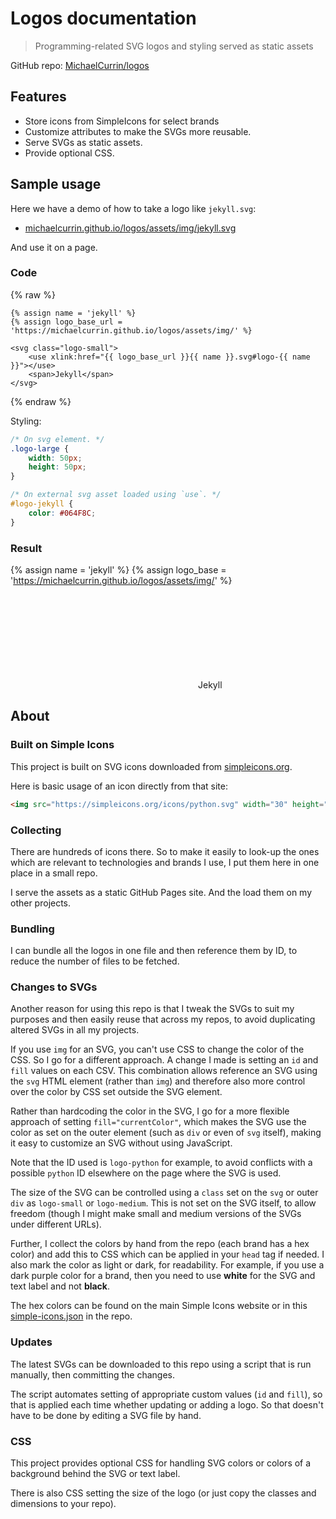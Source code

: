 # Logos documentation
> Programming-related SVG logos and styling served as static assets

GitHub repo: [MichaelCurrin/logos](https://github.com/MichaelCurrin/logos)


## Features

- Store icons from SimpleIcons for select brands
- Customize attributes to make the SVGs more reusable.
- Serve SVGs as static assets.
- Provide optional CSS.


## Sample usage

Here we have a demo of how to take a logo like `jekyll.svg`:

- [michaelcurrin.github.io/logos/assets/img/jekyll.svg](https://michaelcurrin.github.io/logos/assets/img/jekyll.svg)

And use it on a page.

### Code

{% raw %}
```liquid
{% assign name = 'jekyll' %}
{% assign logo_base_url = 'https://michaelcurrin.github.io/logos/assets/img/' %}

<svg class="logo-small">
    <use xlink:href="{{ logo_base_url }}{{ name }}.svg#logo-{{ name }}"></use>
    <span>Jekyll</span>
</svg>
```
{% endraw %}

Styling:

```css
/* On svg element. */
.logo-large {
    width: 50px;
    height: 50px;
}

/* On external svg asset loaded using `use`. */
#logo-jekyll {
    color: #064F8C;
}
```

### Result

{% assign name = 'jekyll' %}
{% assign logo_base = 'https://michaelcurrin.github.io/logos/assets/img/' %}

<svg class="logo-small">
    <use xlink:href="{{ logo_base }}{{ name }}.svg#logo-{{ name }}"></use>
    <span>Jekyll</span>
</svg>

<style>
/* On svg element. */
.logo-large {
    width: 50px;
    height: 50px;
}

/* On external svg asset loaded using `use`. */
#logo-jekyll {
    color: #064F8C;
}
</style>


## About

### Built on Simple Icons

This project is built on SVG icons downloaded from [simpleicons.org](https://simpleicons.org/).

Here is basic usage of an icon directly from that site:

```html
<img src="https://simpleicons.org/icons/python.svg" width="30" height="30" />
```

### Collecting

There are hundreds of icons there. So to make it easily to look-up the ones which are relevant to technologies and brands I use, I put them here in one place in a small repo.

I serve the assets as a static GitHub Pages site. And the load them on my other projects.

### Bundling

I can bundle all the logos in one file and then reference them by ID, to reduce the number of files to be fetched.

### Changes to SVGs

Another reason for using this repo is that I tweak the SVGs to suit my purposes and then easily reuse that across my repos, to avoid duplicating altered SVGs in all my projects.

If you use `img` for an SVG, you can't use CSS to change the color of the CSS. So I go for a different approach. A change I made is setting an `id` and `fill` values on each CSV. This combination allows reference an SVG using the `svg` HTML element (rather than `img`) and therefore also more control over the color by CSS set outside the SVG element.

Rather than hardcoding the color in the SVG, I go for a more flexible approach of setting `fill="currentColor"`, which makes the SVG use the color as set on the outer element (such as `div` or even of `svg` itself), making it easy to customize an SVG without using JavaScript.

Note that the ID used is `logo-python` for example, to avoid conflicts with a possible `python` ID elsewhere on the page where the SVG is used.

The size of the SVG can be controlled using a `class` set on the `svg` or outer `div` as `logo-small` or `logo-medium`. This is not set on the SVG itself, to allow freedom (though I might make small and medium versions of the SVGs under different URLs).

Further, I collect the colors by hand from the repo (each brand has a hex color) and add this to CSS which can be applied in your `head` tag if needed. I also mark the color as light or dark, for readability. For example, if you use a dark purple color for a brand, then you need to use **white** for the SVG and text label and not **black**.

The hex colors can be found on the main Simple Icons website or in this [simple-icons.json](https://github.com/simple-icons/simple-icons/blob/develop/_data/simple-icons.json) in the repo.

### Updates

The latest SVGs can be downloaded to this repo using a script that is run manually, then committing the changes.

The script automates setting of appropriate custom values (`id` and `fill`), so that is applied each time whether updating or adding a logo. So that doesn't have to be done by editing a SVG file by hand.

### CSS

This project provides optional CSS for handling SVG colors or colors of a background behind the SVG or text label.

There is also CSS setting the size of the logo (or just copy the classes and dimensions to your repo).
